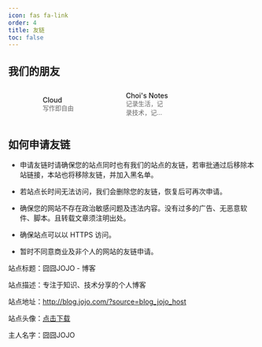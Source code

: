 ```yaml
---
icon: fas fa-link
order: 4
title: 友链
toc: false
---
```


## 我们的朋友

<div style="display: grid; grid-template-columns: repeat(3, 1fr); gap: 20px;">
  <section style="display: flex; align-items: center; padding: 10px; border-radius: 8px; transition: background-color 0.3s; cursor: pointer; background-color: transparent;"
           onclick="window.open('https://www.cloudofficial.top/?source=blog_jojo_host', '_blank')"
           onmouseover="this.style.backgroundColor='rgba(255, 0, 255, 0.3)';"
           onmouseout="this.style.backgroundColor='transparent'">
    <div style="flex-shrink: 0; width: 48px; height: 48px; background-image: url('../assets/images/friendly_links/Cloud.ico'); background-size: contain;"></div>
    <div style="margin-left: 12px; min-width: 0;">
      <a href="https://www.cloudofficial.top/?source=blog_jojo_host" target="_blank" 
         style="display: block; font-weight: 500; text-decoration: none; color: inherit; 
                white-space: nowrap; overflow: hidden; text-overflow: ellipsis;">
        Cloud
      </a>
      <div style="font-size: 0.9em; color: #666; 
                  display: -webkit-box; -webkit-line-clamp: 2; -webkit-box-orient: vertical;
                  overflow: hidden; text-overflow: ellipsis; line-height: 1.4;">
        写作即自由
      </div>
    </div>
  </section>

  <section style="display: flex; align-items: center; padding: 10px; border-radius: 8px; transition: background-color 0.3s; cursor: pointer; background-color: transparent;"
           onclick="window.open('https://smc.im/?source=blog_jojo_host', '_blank')"
           onmouseover="this.style.backgroundColor='rgba(255, 0, 255, 0.3)';"
           onmouseout="this.style.backgroundColor='transparent'">
    <div style="flex-shrink: 0; width: 48px; height: 48px; background-image: url('../assets/images/friendly_links/Choi.ico'); background-size: contain;"></div>
    <div style="margin-left: 12px; min-width: 0;">
      <a href="https://smc.im/?source=blog_jojo_host" target="_blank" 
         style="display: block; font-weight: 500; text-decoration: none; color: inherit;
                white-space: nowrap; overflow: hidden; text-overflow: ellipsis;">
        Choi's Notes
      </a>
      <div style="font-size: 0.9em; color: #666;
                  display: -webkit-box; -webkit-line-clamp: 2; -webkit-box-orient: vertical;
                  overflow: hidden; text-overflow: ellipsis; line-height: 1.4;">
        记录生活，记录技术，记录折腾
      </div>
    </div>
  </section>
</div>


## 如何申请友链

- 申请友链时请确保您的站点同时也有我们的站点的友链，若审批通过后移除本站链接，本站也将移除友链，并加入黑名单。

- 若站点长时间无法访问，我们会删除您的友链，恢复后可再次申请。

- 确保您的网站不存在政治敏感问题及违法内容。没有过多的广告、无恶意软件、脚本。且转载文章须注明出处。

- 确保站点可以以 HTTPS 访问。

- 暂时不同意商业及非个人的网站的友链申请。

站点标题：囧囧JOJO - 博客

站点描述：专注于知识、技术分享的个人博客

站点地址：http://blog.jojo.com/?source=blog_jojo_host

站点头像：[点击下载](../assets/images/favicons/favicon.png)

主人名字：囧囧JOJO
